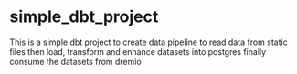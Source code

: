 # simple_dbt_project
This is a simple dbt project to create data pipeline to read data from static files then load, transform and enhance  datasets into postgres 
finally consume the datasets from dremio

